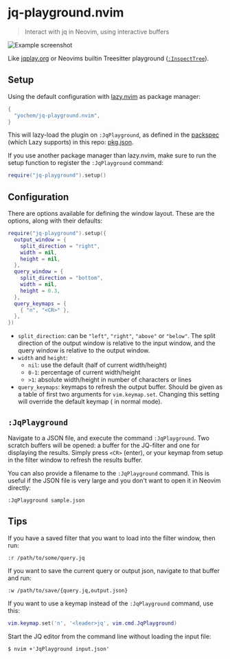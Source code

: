 # jq-playground.nvim

> Interact with jq in Neovim, using interactive buffers

![Example screenshot](example/screenshot.png)

Like [jqplay.org](https://jqplay.org) or Neovims builtin Treesitter playground
([`:InspectTree`](https://neovim.io/doc/user/treesitter.html#%3AInspectTree)).

## Setup

Using the default configuration with
[lazy.nvim](https://github.com/folke/lazy.nvim) as package manager:

```lua
{
  "yochem/jq-playground.nvim",
}
```

This will lazy-load the plugin on `:JqPlayground`, as defined in the
[packspec](https://github.com/neovim/packspec) (which Lazy supports) in this
repo: [pkg.json](./pkg.json).

If you use another package manager than lazy.nvim, make sure to run the setup
function to register the `:JqPlayground` command:

```lua
require("jq-playground").setup()
```

## Configuration

There are options available for defining the window layout. These are the
options, along with their defaults:

```lua
require("jq-playground").setup({
  output_window = {
    split_direction = "right",
    width = nil,
    height = nil,
  },
  query_window = {
    split_direction = "bottom",
    width = nil,
    height = 0.3,
  },
  query_keymaps = {
    { "n", "<CR>" },
  },
})
```

- `split_direction`: can be `"left"`, `"right"`, `"above"` or `"below"`. The
  split direction of the output window is relative to the input window, and the
  query window is relative to the output window.
- `width` and `height`:
  - `nil`: use the default (half of current width/height)
  - `0-1`: percentage of current width/height
  - `>1`: absolute width/height in number of characters or lines
- `query_keymaps`: keymaps to refresh the output buffer. Should be given as a table of first two arguments for `vim.keymap.set`. Changing this setting will override the default keymap (<CR> in normal mode).

## `:JqPlayground`

Navigate to a JSON file, and execute the command `:JqPlayground`. Two scratch
buffers will be opened: a buffer for the JQ-filter and one for displaying the
results. Simply press `<CR>` (enter), or your keymap from setup in the filter window to refresh the
results buffer.

You can also provide a filename to the `:JqPlayground` command. This is useful
if the JSON file is very large and you don't want to open it in Neovim
directly:

```
:JqPlayground sample.json
```

## Tips

If you have a saved filter that you want to load into the filter window, then
run:

```
:r /path/to/some/query.jq
```

If you want to save the current query or output json, navigate to that buffer
and run:

```
:w /path/to/save/{query.jq,output.json}
```

If you want to use a keymap instead of the `:JqPlayground` command, use this:

```lua
vim.keymap.set('n', '<leader>jq', vim.cmd.JqPlayground)
```

Start the JQ editor from the command line without loading the input file:

```
$ nvim +'JqPlayground input.json'
```
